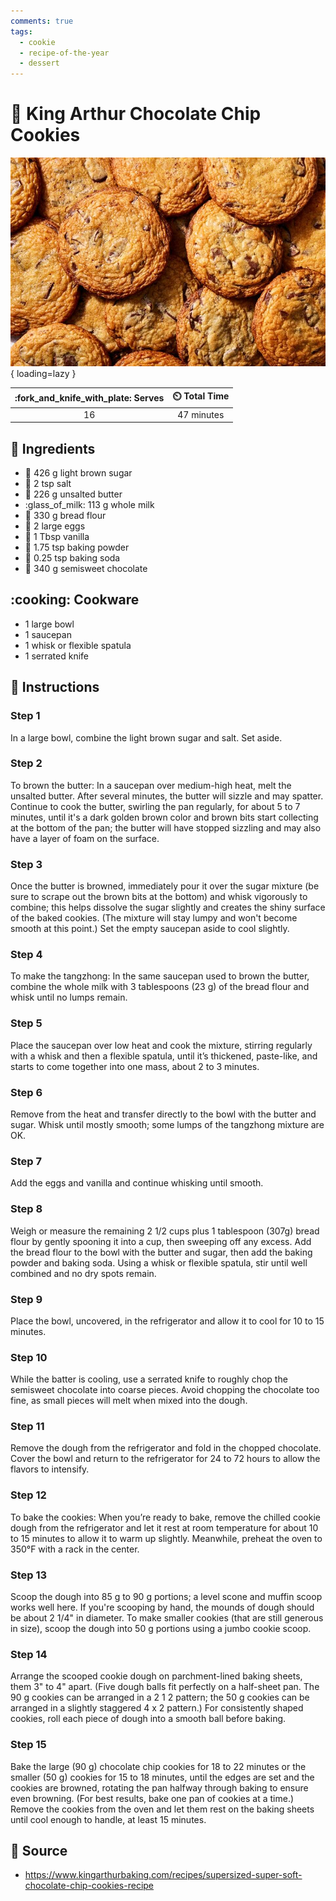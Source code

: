 ```yaml
---
comments: true
tags:
  - cookie
  - recipe-of-the-year
  - dessert
---
```

# :cookie: King Arthur Chocolate Chip Cookies

![King Arthur Chocolate Chip Cookies][1]{ loading=lazy }

| :fork_and_knife_with_plate: Serves | :timer_clock: Total Time |
|:----------------------------------:|:-----------------------: |
| 16 | 47 minutes |

## :salt: Ingredients

- :maple_leaf: 426 g light brown sugar
- :salt: 2 tsp salt
- :butter:  226 g unsalted butter
- :glass_of_milk: 113 g whole milk
- :ear_of_rice: 330 g bread flour
- :egg: 2 large eggs
- :icecream: 1 Tbsp vanilla
- :dash: 1.75 tsp baking powder
- :cup_with_straw: 0.25 tsp baking soda
- :chocolate_bar: 340 g semisweet chocolate

## :cooking: Cookware

- 1 large bowl
- 1 saucepan
- 1 whisk or flexible spatula
- 1 serrated knife

## :pencil: Instructions

### Step 1

In a large bowl, combine the light brown sugar and salt. Set aside.

### Step 2

To brown the butter: In a saucepan over medium-high heat, melt the unsalted butter. After several minutes, the butter
will sizzle and may spatter. Continue to cook the butter, swirling the pan regularly, for about 5 to 7 minutes, until
it's a dark golden brown color and brown bits start collecting at the bottom of the pan; the butter will have stopped
sizzling and may also have a layer of foam on the surface.

### Step 3

Once the butter is browned, immediately pour it over the sugar mixture (be sure to scrape out the brown bits at the
bottom) and whisk vigorously to combine; this helps dissolve the sugar slightly and creates the shiny surface of the
baked cookies. (The mixture will stay lumpy and won't become smooth at this point.) Set the empty saucepan aside to cool
slightly.

### Step 4

To make the tangzhong: In the same saucepan used to brown the butter, combine the whole milk with 3 tablespoons (23 g)
of the bread flour and whisk until no lumps remain.

### Step 5

Place the saucepan over low heat and cook the mixture, stirring regularly with a whisk and then a flexible spatula,
until it’s thickened, paste-like, and starts to come together into one mass, about 2 to 3 minutes.

### Step 6

Remove from the heat and transfer directly to the bowl with the butter and sugar. Whisk until mostly smooth; some lumps
of the tangzhong mixture are OK.

### Step 7

Add the eggs and vanilla and continue whisking until smooth.

### Step 8

Weigh or measure the remaining 2 1/2 cups plus 1 tablespoon (307g) bread flour by gently spooning it into a cup, then
sweeping off any excess. Add the bread flour to the bowl with the butter and sugar, then add the baking powder and
baking soda. Using a whisk or flexible spatula, stir until well combined and no dry spots remain.

### Step 9

Place the bowl, uncovered, in the refrigerator and allow it to cool for 10 to 15 minutes.

### Step 10

While the batter is cooling, use a serrated knife to roughly chop the semisweet chocolate into coarse pieces. Avoid
chopping the chocolate too fine, as small pieces will melt when mixed into the dough.

### Step 11

Remove the dough from the refrigerator and fold in the chopped chocolate. Cover the bowl and return to the refrigerator
for 24 to 72 hours to allow the flavors to intensify.

### Step 12

To bake the cookies: When you’re ready to bake, remove the chilled cookie dough from the refrigerator and let it rest
at room temperature for about 10 to 15 minutes to allow it to warm up slightly. Meanwhile, preheat the oven to 350°F
with a rack in the center.

### Step 13

Scoop the dough into 85 g to 90 g portions; a level scone and muffin scoop works well here. If you're scooping by hand,
the mounds of dough should be about 2 1/4" in diameter. To make smaller cookies (that are still generous in size), scoop
the dough into 50 g portions using a jumbo cookie scoop.

### Step 14

Arrange the scooped cookie dough on parchment-lined baking sheets, them 3" to 4" apart. (Five dough balls fit perfectly
on a half-sheet pan. The 90 g cookies can be arranged in a 2 1 2 pattern; the 50 g cookies can be arranged in a slightly
staggered 4 x 2 pattern.) For consistently shaped cookies, roll each piece of dough into a smooth ball before baking.

### Step 15

Bake the large (90 g) chocolate chip cookies for 18 to 22 minutes or the smaller (50 g) cookies for 15 to 18 minutes,
until the edges are set and the cookies are browned, rotating the pan halfway through baking to ensure even browning.
(For best results, bake one pan of cookies at a time.) Remove the cookies from the oven and let them rest on the baking
sheets until cool enough to handle, at least 15 minutes.

## :link: Source

- <https://www.kingarthurbaking.com/recipes/supersized-super-soft-chocolate-chip-cookies-recipe>

[1]: <../assets/images/king-arthur-chocolate-chip-cookies.jpg>
